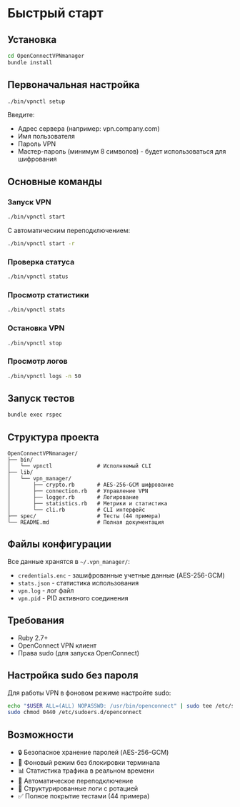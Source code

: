 # Быстрый старт

## Установка

```bash
cd OpenConnectVPNmanager
bundle install
```

## Первоначальная настройка

```bash
./bin/vpnctl setup
```

Введите:
- Адрес сервера (например: vpn.company.com)
- Имя пользователя
- Пароль VPN
- Мастер-пароль (минимум 8 символов) - будет использоваться для шифрования

## Основные команды

### Запуск VPN
```bash
./bin/vpnctl start
```

С автоматическим переподключением:
```bash
./bin/vpnctl start -r
```

### Проверка статуса
```bash
./bin/vpnctl status
```

### Просмотр статистики
```bash
./bin/vpnctl stats
```

### Остановка VPN
```bash
./bin/vpnctl stop
```

### Просмотр логов
```bash
./bin/vpnctl logs -n 50
```

## Запуск тестов

```bash
bundle exec rspec
```

## Структура проекта

```
OpenConnectVPNmanager/
├── bin/
│   └── vpnctl              # Исполняемый CLI
├── lib/
│   └── vpn_manager/
│       ├── crypto.rb       # AES-256-GCM шифрование
│       ├── connection.rb   # Управление VPN
│       ├── logger.rb       # Логирование
│       ├── statistics.rb   # Метрики и статистика
│       └── cli.rb          # CLI интерфейс
├── spec/                   # Тесты (44 примера)
└── README.md               # Полная документация
```

## Файлы конфигурации

Все данные хранятся в `~/.vpn_manager/`:
- `credentials.enc` - зашифрованные учетные данные (AES-256-GCM)
- `stats.json` - статистика использования
- `vpn.log` - лог файл
- `vpn.pid` - PID активного соединения

## Требования

- Ruby 2.7+
- OpenConnect VPN клиент
- Права sudo (для запуска OpenConnect)

## Настройка sudo без пароля

Для работы VPN в фоновом режиме настройте sudo:

```bash
echo "$USER ALL=(ALL) NOPASSWD: /usr/bin/openconnect" | sudo tee /etc/sudoers.d/openconnect
sudo chmod 0440 /etc/sudoers.d/openconnect
```

## Возможности

- 🔒 Безопасное хранение паролей (AES-256-GCM)
- 🚀 Фоновый режим без блокировки терминала
- 📊 Статистика трафика в реальном времени
- 🔄 Автоматическое переподключение
- 📝 Структурированные логи с ротацией
- ✅ Полное покрытие тестами (44 примера)
